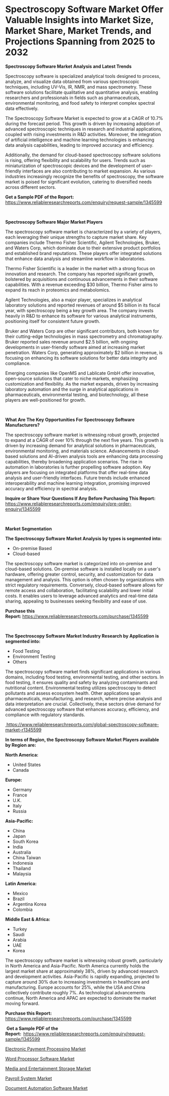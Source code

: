 <p><h1>Spectroscopy Software Market Offer Valuable Insights into Market Size, Market Share, Market Trends, and Projections Spanning from 2025 to 2032</h1></p><p><strong>Spectroscopy Software Market Analysis and Latest Trends</strong></p>
<p><p>Spectroscopy software is specialized analytical tools designed to process, analyze, and visualize data obtained from various spectroscopic techniques, including UV-Vis, IR, NMR, and mass spectrometry. These software solutions facilitate qualitative and quantitative analysis, enabling researchers and professionals in fields such as pharmaceuticals, environmental monitoring, and food safety to interpret complex spectral data effectively.</p><p>The Spectroscopy Software Market is expected to grow at a CAGR of 10.7% during the forecast period. This growth is driven by increasing adoption of advanced spectroscopic techniques in research and industrial applications, coupled with rising investments in R&D activities. Moreover, the integration of artificial intelligence and machine learning technologies is enhancing data analysis capabilities, leading to improved accuracy and efficiency. </p><p>Additionally, the demand for cloud-based spectroscopy software solutions is rising, offering flexibility and scalability for users. Trends such as miniaturization of spectroscopic devices and the development of user-friendly interfaces are also contributing to market expansion. As various industries increasingly recognize the benefits of spectroscopy, the software market is poised for significant evolution, catering to diversified needs across different sectors.</p></p>
<p><strong>Get a Sample PDF of the Report:&nbsp;</strong> <a href="https://www.reliableresearchreports.com/enquiry/request-sample/1345599?utm_campaign=33&utm_medium=2&utm_source=Github&utm_content=ia&utm_term=09032025&utm_id=spectroscopy-software">https://www.reliableresearchreports.com/enquiry/request-sample/1345599</a></p>
<p>&nbsp;</p>
<p><strong>Spectroscopy Software Major Market Players</strong></p>
<p><p>The spectroscopy software market is characterized by a variety of players, each leveraging their unique strengths to capture market share. Key companies include Thermo Fisher Scientific, Agilent Technologies, Bruker, and Waters Corp, which dominate due to their extensive product portfolios and established brand reputations. These players offer integrated solutions that enhance data analysis and streamline workflow in laboratories.</p><p>Thermo Fisher Scientific is a leader in the market with a strong focus on innovation and research. The company has reported significant growth, bolstered by acquisitions and continuous advancements in their software capabilities. With a revenue exceeding $30 billion, Thermo Fisher aims to expand its reach in proteomics and metabolomics.</p><p>Agilent Technologies, also a major player, specializes in analytical laboratory solutions and reported revenues of around $5 billion in its fiscal year, with spectroscopy being a key growth area. The company invests heavily in R&D to enhance its software for various analytical instruments, positioning itself for consistent future growth.</p><p>Bruker and Waters Corp are other significant contributors, both known for their cutting-edge technologies in mass spectrometry and chromatography. Bruker reported sales revenue around $2.5 billion, with ongoing developments in user-friendly software aimed at increasing market penetration. Waters Corp, generating approximately $2 billion in revenue, is focusing on enhancing its software solutions for better data integrity and compliance.</p><p>Emerging companies like OpenMS and Lablicate GmbH offer innovative, open-source solutions that cater to niche markets, emphasizing customization and flexibility. As the market expands, driven by increasing laboratory automation and the surge in analytical applications in pharmaceuticals, environmental testing, and biotechnology, all these players are well-positioned for growth. </p></p>
<p>&nbsp;</p>
<p><strong>What Are The Key Opportunities For Spectroscopy Software Manufacturers?</strong></p>
<p><p>The spectroscopy software market is witnessing robust growth, projected to expand at a CAGR of over 10% through the next five years. This growth is driven by increasing demand for analytical solutions in pharmaceuticals, environmental monitoring, and materials science. Advancements in cloud-based solutions and AI-driven analysis tools are enhancing data processing capabilities, thereby broadening application scenarios. The rise in automation in laboratories is further propelling software adoption. Key players are focusing on integrated platforms that offer real-time data analysis and user-friendly interfaces. Future trends include enhanced interoperability and machine learning integration, promising improved accuracy and efficiency in spectral analysis.</p></p>
<p><strong>Inquire or Share Your Questions If Any Before Purchasing This Report:</strong> <a href="https://www.reliableresearchreports.com/enquiry/pre-order-enquiry/1345599?utm_campaign=33&utm_medium=2&utm_source=Github&utm_content=ia&utm_term=09032025&utm_id=spectroscopy-software">https://www.reliableresearchreports.com/enquiry/pre-order-enquiry/1345599</a></p>
<p>&nbsp;</p>
<p><strong>Market Segmentation</strong></p>
<p><strong>The Spectroscopy Software Market Analysis by types is segmented into:</strong></p>
<p><ul><li>On-premise Based</li><li>Cloud-based</li></ul></p>
<p><p>The spectroscopy software market is categorized into on-premise and cloud-based solutions. On-premise software is installed locally on a user's hardware, offering greater control, security, and customization for data management and analysis. This option is often chosen by organizations with strict regulatory requirements. Conversely, cloud-based software allows for remote access and collaboration, facilitating scalability and lower initial costs. It enables users to leverage advanced analytics and real-time data sharing, appealing to businesses seeking flexibility and ease of use.</p></p>
<p><strong>Purchase this Report:&nbsp;</strong><a href="https://www.reliableresearchreports.com/purchase/1345599?utm_campaign=33&utm_medium=2&utm_source=Github&utm_content=ia&utm_term=09032025&utm_id=spectroscopy-software">https://www.reliableresearchreports.com/purchase/1345599</a></p>
<p>&nbsp;</p>
<p><strong>The Spectroscopy Software Market Industry Research by Application is segmented into:</strong></p>
<p><ul><li>Food Testing</li><li>Environment Testing</li><li>Others</li></ul></p>
<p><p>The spectroscopy software market finds significant applications in various domains, including food testing, environmental testing, and other sectors. In food testing, it ensures quality and safety by analyzing contaminants and nutritional content. Environmental testing utilizes spectroscopy to detect pollutants and assess ecosystem health. Other applications span pharmaceuticals, manufacturing, and research, where precise analysis and data interpretation are crucial. Collectively, these sectors drive demand for advanced spectroscopy software that enhances accuracy, efficiency, and compliance with regulatory standards.</p></p>
<p><a href="https://www.reliableresearchreports.com/global-spectroscopy-software-market-r1345599?utm_campaign=33&utm_medium=2&utm_source=Github&utm_content=ia&utm_term=09032025&utm_id=spectroscopy-software">&nbsp;https://www.reliableresearchreports.com/global-spectroscopy-software-market-r1345599</a></p>
<p><strong>In terms of Region, the Spectroscopy Software Market Players available by Region are:</strong></p>
<p>
    <p> <strong> North America: </strong>
        <ul>
            <li>United States</li>
            <li>Canada</li>
        </ul>
        </p> 
    <p> <strong> Europe: </strong>
        <ul>
            <li>Germany</li>
            <li>France</li>
            <li>U.K.</li>
            <li>Italy</li>
            <li>Russia</li>
        </ul>
        </p> 
    <p> <strong> Asia-Pacific: </strong>
        <ul>
            <li>China</li>
            <li>Japan</li>
            <li>South Korea</li>
            <li>India</li>
            <li>Australia</li>
            <li>China Taiwan</li>
            <li>Indonesia</li>
            <li>Thailand</li>
            <li>Malaysia</li>
        </ul>
        </p> 
    <p> <strong> Latin America: </strong>
        <ul>
            <li>Mexico</li>
            <li>Brazil</li>
            <li>Argentina Korea</li>
            <li>Colombia</li>
        </ul>
        </p> 
    <p> <strong> Middle East & Africa: </strong>
        <ul>
            <li>Turkey</li>
            <li>Saudi</li>
            <li>Arabia</li>
            <li>UAE</li>
            <li>Korea</li>
        </ul>
    </p>
    </p>
<p><p>The spectroscopy software market is witnessing robust growth, particularly in North America and Asia-Pacific. North America currently holds the largest market share at approximately 38%, driven by advanced research and development activities. Asia-Pacific is rapidly expanding, projected to capture around 30% due to increasing investments in healthcare and manufacturing. Europe accounts for 25%, while the USA and China collectively contribute roughly 7%. As technological advancements continue, North America and APAC are expected to dominate the market moving forward.</p></p>
<p><strong>Purchase this Report: </strong><a href="https://www.reliableresearchreports.com/purchase/1345599?utm_campaign=33&utm_medium=2&utm_source=Github&utm_content=ia&utm_term=09032025&utm_id=spectroscopy-software">https://www.reliableresearchreports.com/purchase/1345599</a></p>
<p>&nbsp;<strong>Get a Sample PDF of the Report:&nbsp;&nbsp;</strong><a href="https://www.reliableresearchreports.com/enquiry/request-sample/1345599?utm_campaign=33&utm_medium=2&utm_source=Github&utm_content=ia&utm_term=09032025&utm_id=spectroscopy-software">https://www.reliableresearchreports.com/enquiry/request-sample/1345599</a></p>
<p><strong></strong></p>
<p><p><a href="https://github.com/fabinbuddygc/Market-Research-Report-List-1/blob/main/electronic-payment-processing-market.md?utm_campaign=33&utm_medium=2&utm_source=Github&utm_content=ia&utm_term=09032025&utm_id=spectroscopy-software">Electronic Payment Processing Market</a></p><p><a href="https://github.com/ridchycarlas/Market-Research-Report-List-1/blob/main/word-processor-software-market.md?utm_campaign=33&utm_medium=2&utm_source=Github&utm_content=ia&utm_term=09032025&utm_id=spectroscopy-software">Word Processor Software Market</a></p><p><a href="https://github.com/danzopachllq/Market-Research-Report-List-1/blob/main/media-and-entertainment-storage-market.md?utm_campaign=33&utm_medium=2&utm_source=Github&utm_content=ia&utm_term=09032025&utm_id=spectroscopy-software">Media and Entertainment Storage Market</a></p><p><a href="https://github.com/hadshpinay/Market-Research-Report-List-1/blob/main/payroll-system-market.md?utm_campaign=33&utm_medium=2&utm_source=Github&utm_content=ia&utm_term=09032025&utm_id=spectroscopy-software">Payroll System Market</a></p><p><a href="https://github.com/catlowdarcys/Market-Research-Report-List-1/blob/main/document-automation-software-market.md?utm_campaign=33&utm_medium=2&utm_source=Github&utm_content=ia&utm_term=09032025&utm_id=spectroscopy-software">Document Automation Software Market</a></p></p>